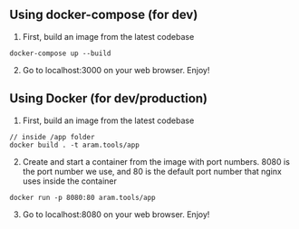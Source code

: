 ## Using docker-compose (for dev)
1. First, build an image from the latest codebase
```
docker-compose up --build
```

2. Go to localhost:3000 on your web browser. Enjoy!

## Using Docker (for dev/production)
1. First, build an image from the latest codebase
```
// inside /app folder
docker build . -t aram.tools/app
```
2. Create and start a container from the image with port numbers. 8080 is the port number we use, and 80 is the default port number that nginx uses inside the container
```
docker run -p 8080:80 aram.tools/app
```
3. Go to localhost:8080 on your web browser. Enjoy!
